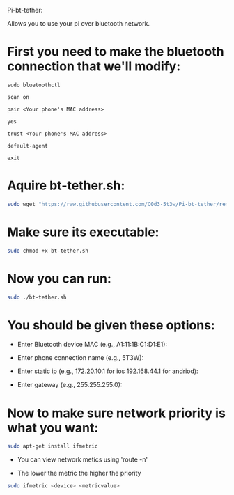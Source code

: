 Pi-bt-tether:

Allows you to use your pi over bluetooth network.

# First you need to make the bluetooth connection that we'll modify:

```
sudo bluetoothctl
```

```
scan on
```

```
pair <Your phone's MAC address>
```

```
yes
```

```
trust <Your phone's MAC address>
```

```
default-agent
```

```
exit
```

# Aquire bt-tether.sh:

```bash
sudo wget "https://raw.githubusercontent.com/C0d3-5t3w/Pi-bt-tether/refs/heads/main/bt-tether.sh"
```

# Make sure its executable:

```bash
sudo chmod +x bt-tether.sh
```

# Now you can run: 

```bash
sudo ./bt-tether.sh 
```

# You should be given these options:

* Enter Bluetooth device MAC (e.g., A1:11:1B:C1:D1:E1):

* Enter phone connection name (e.g., 5T3W):

* Enter static ip (e.g., 172.20.10.1 for ios 192.168.44.1 for andriod):

* Enter gateway (e.g., 255.255.255.0):

# Now to make sure network priority is what you want:

```bash
sudo apt-get install ifmetric
```

* You can view network metics using 'route -n' 

* The lower the metric the higher the priority

```bash
sudo ifmetric <device> <metricvalue>
```
